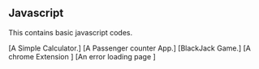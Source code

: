 ## Javascript
This contains basic javascript codes.


[A Simple Calculator.]
[A Passenger counter App.]
[BlackJack Game.]
[A chrome Extension ]
[An error loading page ]


